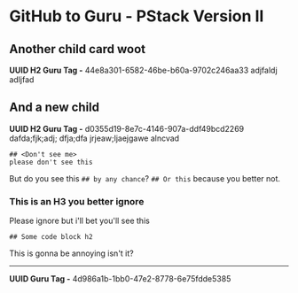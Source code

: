 # GitHub to Guru - PStack Version II

## Another child card woot
**UUID H2 Guru Tag -** 44e8a301-6582-46be-b60a-9702c246aa33
adjfaldj adljfad

## And a new child
**UUID H2 Guru Tag -** d0355d19-8e7c-4146-907a-ddf49bcd2269
dafda;fjk;adj;
dfja;dfa
jrjeaw;ljaejgawe
alncvad
```
## <Don't see me>
please don't see this
```
But do you see this `## by any chance`?
`## Or this` because you better not.

### This is an H3 you better ignore
Please ignore
but i'll bet you'll see this
```
## Some code block h2
```

This is gonna be annoying isn't it?
***
**UUID Guru Tag -** 4d986a1b-1bb0-47e2-8778-6e75fdde5385